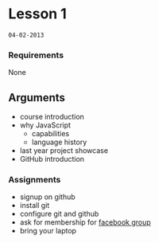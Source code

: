 # Lesson 1 
`04-02-2013`

### Requirements

None

## Arguments

* course introduction
* why JavaScript
  - capabilities
  - language history
* last year project showcase
* GitHub introduction

### Assignments

* signup on github
* install git
* configure git and github
* ask for membership for [facebook group](https://www.facebook.com/groups/cvdlab/)
* bring your laptop

